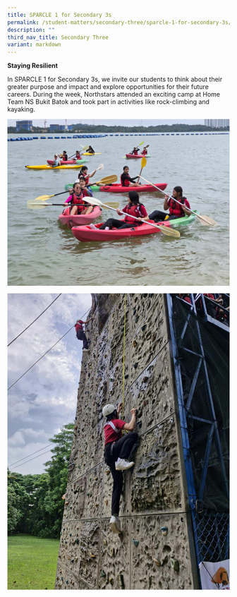 ```yaml
---
title: SPARCLE 1 for Secondary 3s
permalink: /student-matters/secondary-three/sparcle-1-for-secondary-3s/
description: ""
third_nav_title: Secondary Three
variant: markdown
---
```

<p><strong>Staying Resilient</strong><strong><br></strong></p>

In SPARCLE 1 for Secondary 3s, we invite our students to think about their greater purpose and impact and explore opportunities for their future careers. During the week, Northstars attended an exciting camp at Home Team NS Bukit Batok and took part in activities like rock-climbing and kayaking.

![](/images/Sec_3a.jpg)

![](/images/Sec_3d.jpg)